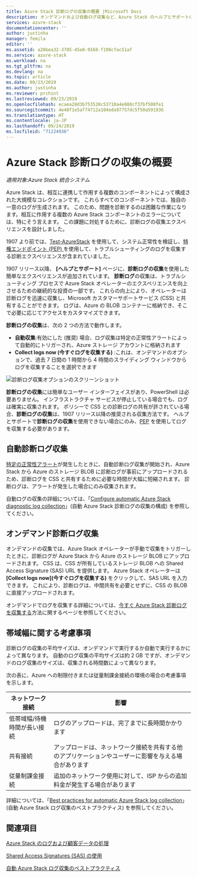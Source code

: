 ```yaml
---
title: Azure Stack 診断ログの収集の概要 |Microsoft Docs
description: オンデマンドおよび自動ログ収集など、Azure Stack のヘルプとサポートの診断ログ収集について説明します。
services: azure-stack
documentationcenter: ''
author: justinha
manager: femila
editor: ''
ms.assetid: a20bea32-3705-45e8-9168-f198cfac51af
ms.service: azure-stack
ms.workload: na
ms.tgt_pltfrm: na
ms.devlang: na
ms.topic: article
ms.date: 09/23/2019
ms.author: justinha
ms.reviewer: prchint
ms.lastreviewed: 09/23/2019
ms.openlocfilehash: ecaea28d3b753520c53710a4e888cf37bf508fe1
ms.sourcegitcommit: 4e48f1e5af74712a104eda97757dc5f50a591936
ms.translationtype: HT
ms.contentlocale: ja-JP
ms.lasthandoff: 09/24/2019
ms.locfileid: "71224936"
---
```

# <a name="overview-of-azure-stack-diagnostic-log-collection"></a>Azure Stack 診断ログの収集の概要 

*適用対象:Azure Stack 統合システム*

Azure Stack は、相互に連携して作用する複数のコンポーネントによって構成された大規模なコレクションです。 これらすべてのコンポーネントでは、独自の一意のログが生成されます。 このため、問題を診断するのは困難な作業になります。相互に作用する複数の Azure Stack コンポーネントのエラーについては、特にそう言えます。 この課題に対処するために、診断ログの収集エクスペリエンスを設計しました。 

1907 より前では、[Test-AzureStack](azure-stack-diagnostic-test.md) を使用して、システム正常性を検証し、[特権エンドポイント (PEP) ](azure-stack-configure-on-demand-diagnostic-log-collection.md#using-pep) を使用して、トラブルシューティングのログを収集する診断エクスペリエンスが含まれていました。 

1907 リリース以降、 **[ヘルプとサポート]** ページに、**診断ログの収集**を使用した簡単なエクスペリエンスが追加されています。 
**診断ログ**の収集は、トラブルシューティング プロセスで Azure Stack オペレーターのエクスペリエンスを向上させるための継続的な投資の一部です。 これらの向上により、オペレーターは診断ログを迅速に収集し、Microsoft カスタマーサポートサービス (CSS) と共有することができます。 ログは、Azure の BLOB コンテナーに格納でき、そこで必要に応じてアクセスをカスタマイズできます。    
   
**診断ログの収集**は、次の 2 つの方法で動作します。

- **自動収集**:有効にした (推奨) 場合、ログ収集は特定の正常性アラートによって自動的にトリガーされ、Azure ストレージ アカウントに格納されます
- **Collect logs now (今すぐログを収集する)** :これは、オンデマンドのオプションで、過去 7 日間の 1 時間から 4 時間のスライディング ウィンドウからログを収集することを選択できます

![診断ログ収集オプションのスクリーンショット](media/azure-stack-automatic-log-collection/azure-stack-log-collection-overview.png)

**診断ログの収集**には簡単なユーザー インターフェイスがあり、PowerShell は必要ありません。 インフラストラクチャ サービスが停止している場合でも、ログは確実に収集されます。
ポリシーで CSS との診断ログの共有が許されている場合、**診断ログの収集**は、1907 リリース以降の推奨される収集方法です。 ヘルプとサポートで**診断ログの収集**を使用できない場合にのみ、[PEP](azure-stack-configure-on-demand-diagnostic-log-collection.md#using-pep) を使用してログを収集する必要があります。

## <a name="automatic-diagnostic-log-collection"></a>自動診断ログ収集 

[特定の正常性アラート](azure-stack-configure-automatic-diagnostic-log-collection.md#automatic-diagnostic-log-collection-alerts)が発生したときに、自動診断ログ収集が開始され、Azure Stack から Azure のストレージ BLOB に診断ログが事前にアップロードされるため、診断ログを CSS と共有するために必要な時間が大幅に短縮されます。 診断ログは、アラートが発生した場合にのみ収集されます。  

自動ログの収集の詳細については、「[Configure automatic Azure Stack diagnostic log collection](azure-stack-configure-automatic-diagnostic-log-collection.md)」(自動 Azure Stack 診断ログの収集の構成) を参照してください。

## <a name="on-demand-diagnostic-log-collection"></a>オンデマンド診断ログ収集

オンデマンドの収集では、Azure Stack オペレーターが手動で収集をトリガーしたときに、診断ログが Azure Stack から Azure のストレージ BLOB にアップロードされます。
CSS は、CSS が所有しているストレージ BLOB への Shared Access Signature (SAS) URL を提供します。 Azure Stack オペレーターは **[Collect logs now]\(今すぐログを収集する\)** をクリックして、SAS URL を入力できます。 これにより、診断ログは、中間共有を必要とせずに、CSS の BLOB に直接アップロードされます。 

オンデマンドでログを収集する詳細については、[今すぐ Azure Stack 診断ログを収集する](azure-stack-configure-on-demand-diagnostic-log-collection.md)方法に関するページを参照してください。

## <a name="bandwidth-considerations"></a>帯域幅に関する考慮事項

診断ログの収集の平均サイズは、オンデマンドで実行するか自動で実行するかによって異なります。 自動のログ収集の平均サイズは約 2 GB ですが、オンデマンドのログ収集のサイズは、収集される時間数によって異なります。 

次の表に、Azure への制限付きまたは従量制課金接続の環境の場合の考慮事項を示します。

| ネットワーク接続 | 影響 |
|--------------------|--------|
| 低帯域幅/待機時間が長い接続 | ログのアップロードは、完了までに長時間かかります | 
| 共有接続 | アップロードは、ネットワーク接続を共有する他のアプリケーションやユーザーに影響を与える場合があります |
| 従量制課金接続 | 追加のネットワーク使用に対して、ISP からの追加料金が発生する場合があります |

詳細については、「[Best practices for automatic Azure Stack log collection](azure-stack-best-practices-automatic-diagnostic-log-collection.md)」(自動 Azure Stack ログ収集のベストプラクティス) を参照してください。

## <a name="see-also"></a>関連項目

[Azure Stack のログおよび顧客データの処理](https://docs.microsoft.com/azure-stack/operator/azure-stack-data-collection)

[Shared Access Signatures (SAS) の使用](https://docs.microsoft.com/azure/storage/common/storage-dotnet-shared-access-signature-part-1)

[自動 Azure Stack ログ収集のベストプラクティス](azure-stack-best-practices-automatic-diagnostic-log-collection.md)
